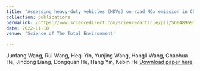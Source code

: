 ```yaml
---
title: "Assessing heavy-duty vehicles (HDVs) on-road NOx emission in China from on-board diagnostics (OBD) remote report data"
collection: publications
permalink: /https://www.sciencedirect.com/science/article/pii/S0048969722043078
date: 2022-11-10
venue: 'Science of The Total Environment'

---
```

Junfang Wang, Rui Wang, Heqi Yin, Yunjing Wang, Hongli Wang, Chaohua He, Jindong Liang, Dongquan He, Hang Yin, Kebin He
[Download paper here](https://www.sciencedirect.com/science/article/pii/S0048969722043078)
